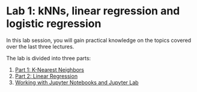 # Lab 1: kNNs, linear regression and logistic regression

In this lab session, you will gain practical knowledge on the topics covered over the last three lectures.

The lab is divided into three parts:

1. [Part 1: K-Nearest Neighbors](./knns/knn.md)
2. [Part 2: Linear Regression](./linear/linear.md)
3. [Working with Jupyter Notebooks and Jupyter Lab](./logistic/logistic.md)

